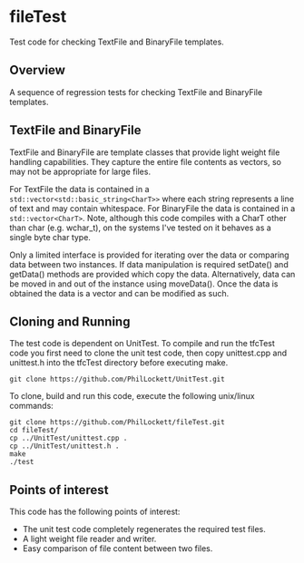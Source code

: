 # fileTest
Test code for checking TextFile and BinaryFile templates.

## Overview
A sequence of regression tests for checking TextFile and BinaryFile templates.

## TextFile and BinaryFile
TextFile and BinaryFile are template classes that provide light weight file
handling capabilities. They capture the entire file contents as vectors, so 
may not be appropriate for large files.

For TextFile the data is contained in a `std::vector<std::basic_string<CharT>>`
where each string represents a line of text and may contain whitespace. For 
BinaryFile the data is contained in a `std::vector<CharT>`. Note, although this
code compiles with a CharT other than char (e.g. wchar_t), on the systems
I've tested on it behaves as a single byte char type.

Only a limited interface is provided for iterating over the data or comparing
data between two instances. If data manipulation is required setDate() and
getData() methods are provided which copy the data. Alternatively, data can be
moved in and out of the instance using moveData(). Once the data is obtained
the data is a vector and can be modified as such.

## Cloning and Running
The test code is dependent on UnitTest. To compile and run the tfcTest code you
first need to clone the unit test code, then copy unittest.cpp and unittest.h 
into the tfcTest directory before executing make.

    git clone https://github.com/PhilLockett/UnitTest.git

To clone, build and run this code, execute the following unix/linux commands:

    git clone https://github.com/PhilLockett/fileTest.git
    cd fileTest/
    cp ../UnitTest/unittest.cpp .
    cp ../UnitTest/unittest.h .
    make
    ./test

## Points of interest
This code has the following points of interest:

  * The unit test code completely regenerates the required test files.
  * A light weight file reader and writer.
  * Easy comparison of file content between two files.
